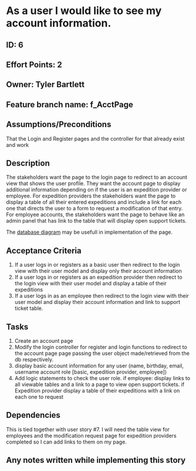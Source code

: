 # As a user I would like to see my account information.

## ID: 6
## Effort Points: 2
## Owner: Tyler Bartlett
## Feature branch name: f_AcctPage

## Assumptions/Preconditions
That the Login and Register pages and the controller for that already exist and work 

## Description
The stakeholders want the page to the login page to redirect to an account view that shows the user profile. They want the account page to display additional information depending on if the user is an expedition provider or employee. For expedition providers the stakeholders want the page to display a table of all their entered expeditions and include a link for each one that directs the user to a form to request a modification of that entry. For employee accounts, the stakeholders want the page to behave like an admin panel that has link to the table that will display open support tickets.

The [database diagram](https://github.com/NickApa/NATRSS/blob/main/Milestone2/BR_ERDiagram_milestone_2.png) may be usefull in implementation of the page.

## Acceptance Criteria
1. If a user logs in or registers as a basic user then redirect to the login view with their user model and display only their account information
2. If a user logs in or registers as an expedition provider then redirect to the login view with their user model and display a table of their expeditions
3.  If a user logs in as an employee then redirect to the login view with their user model and display their account information and link to support ticket table.

## Tasks
1. Create an account page
2. Modify the login controller for register and login functions to redirect to the account page page passing the user object made/retrieved from the db respectively.  
3. display basic account information for any user (name, birthday, email, username account role [basic, expedition provider, employee])
4. Add logic statements to check the user role. if employee: display links to all viewable tables and a link to a page to view open support tickets. if Expedition provider display a table of their expeditions with a link on each one to request  

## Dependencies
This is tied together with user story #7. I will need the table view for employees and the modification request page for expedition providers completed so I can add links to them on my page.

## Any notes written while implementing this story